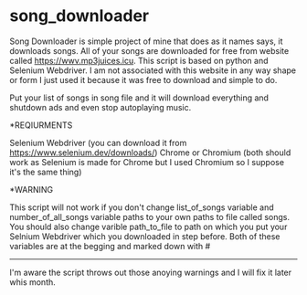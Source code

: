 # song_downloader

Song Downloader is simple project of mine that does as it names says, it downloads songs.
All of your songs are downloaded for free from website called https://wwv.mp3juices.icu. This script is based on python and Selenium Webdriver.
I am not associated with this website in any way shape or form I just used it because it was free to download and simple to do.

Put your list of songs in song file and it will download everything and shutdown ads and even stop autoplaying music.


*REQIURMENTS

Selenium Webdriver (you can download it from https://www.selenium.dev/downloads/)
Chrome or Chromium (both should work as Selenium is made for Chrome but I used Chromium so I suppose it's the same thing)

*WARNING

This script will not work if you don't change list_of_songs variable and number_of_all_songs variable paths to your own paths to file called songs.
You should also change varible path_to_file to path on which you put your Selnium Webdriver which you downloaded in step before.
Both of these variables are at the begging and marked down with # 
___________________________________________________

I'm aware the script throws out those anoying warnings and I will fix it later whis month.
